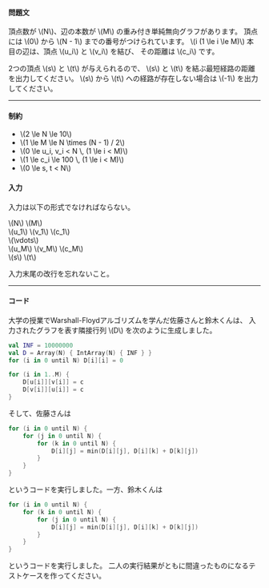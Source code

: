 #### 問題文

頂点数が \\(N\\)、辺の本数が \\(M\\) の重み付き単純無向グラフがあります。
頂点には \\(0\\) から \\(N - 1\\) までの番号がつけられています。
\\(i (1 \le i \le M)\\) 本目の辺は、頂点 \\(u_i\\) と \\(v_i\\) を結び、
その距離は \\(c_i\\) です。

2つの頂点 \\(s\\) と \\(t\\) が与えられるので、
\\(s\\) と \\(t\\) を結ぶ最短経路の距離を出力してください。
\\(s\\) から \\(t\\) への経路が存在しない場合は \\(-1\\) を出力してください。

---

#### 制約

- \\(2 \le N \le 10\\)
- \\(1 \le M \le N \times (N - 1) / 2\\)
- \\(0 \le u_i, v_i < N \\, (1 \le i < M)\\)
- \\(1 \le c_i \le 100 \\, (1 \le i < M)\\)
- \\(0 \le s, t < N\\)

#### 入力

入力は以下の形式でなければならない。

<div class="InputFormat">
\(N\) \(M\) <br/>
\(u_1\) \(v_1\) \(c_1\) <br/>
\(\vdots\) <br/>
\(u_M\) \(v_M\) \(c_M\) <br/>
\(s\) \(t\)
</div>

入力末尾の改行を忘れないこと。

---

#### コード

大学の授業でWarshall-Floydアルゴリズムを学んだ佐藤さんと鈴木くんは、
入力されたグラフを表す隣接行列 \\(D\\) を次のように生成しました。

```kotlin
val INF = 10000000
val D = Array(N) { IntArray(N) { INF } }
for (i in 0 until N) D[i][i] = 0

for (i in 1..M) {
    D[u[i]][v[i]] = c
    D[v[i]][u[i]] = c
}
```

そして、佐藤さんは

```kotlin
for (i in 0 until N) {
    for (j in 0 until N) {
        for (k in 0 until N) {
            D[i][j] = min(D[i][j], D[i][k] + D[k][j])
        }
    }
}
```

というコードを実行しました。一方、鈴木くんは

```kotlin
for (i in 0 until N) {
    for (k in 0 until N) {
        for (j in 0 until N) {
            D[i][j] = min(D[i][j], D[i][k] + D[k][j])
        }
    }
}
```

というコードを実行しました。
二人の実行結果がともに間違ったものになるテストケースを作ってください。
